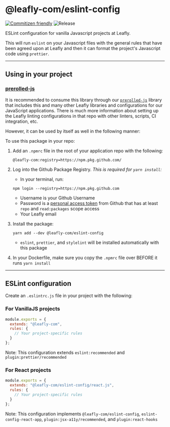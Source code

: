# @leafly-com/eslint-config

[![Commitizen friendly](https://img.shields.io/badge/commitizen-friendly-brightgreen.svg)](http://commitizen.github.io/cz-cli/)
![Release](https://github.com/Leafly-com/eslint-config-leafly/workflows/Release/badge.svg)

ESLint configuration for vanilla Javascript projects at Leafly.

This will run `eslint` on your Javascript files with the general rules that have
been agreed upon at Leafly and then it can format the project's Javascript code
using `prettier`.

---

## Using in your project

### [prerolled-js](https://github.com/Leafly-com/prerolled-js)

It is recommended to consume this library through our [`prerolled-js`](https://github.com/Leafly-com/prerolled-js) library that includes this and many other Leafly libraries and configurations for our JavaScript applications. There is much more information about setting up the Leafly linting configurations in that repo with other linters, scripts, CI integration, etc.

However, it can be used by itself as well in the following manner:

To use this package in your repo:

1. Add an `.npmrc` file in the root of your application repo with the following:

   ```shell
   @leafly-com:registry=https://npm.pkg.github.com/
   ```

2. Log into the Github Package Registry. _This is required for `yarn install`:_

   - In your terminal, run:

   ```shell
   npm login --registry=https://npm.pkg.github.com
   ```

   - Username is your Github Username
   - Password is a [personal access token](https://help.github.com/en/articles/creating-a-personal-access-token-for-the-command-line) from Github that has at least `repo` and `read:packages` scope access
   - Your Leafly email

3. Install the package:

   ```shell
   yarn add --dev @leafly-com/eslint-config
   ```

   - `eslint`, `prettier`, and `stylelint` will be installed automatically with this package

4. In your Dockerfile, make sure you copy the `.npmrc` file over BEFORE it runs `yarn install`

---

## ESLint configuration

Create an `.eslintrc.js` file in your project with the following:

### For VanillaJS projects

```js
module.exports = {
  extends: "@leafly-com",
  rules: {
    // Your project-specific rules
  }
};
```

Note: This configuration extends `eslint:recommended` and `plugin:prettier/recommended`

### For React projects

```js
module.exports = {
  extends: "@leafly-com/eslint-config/react.js",
  rules: {
    // Your project-specific rules
  }
};
```

Note: This configuration implements `@leafly-com/eslint-config`, `eslint-config-react-app`, `plugin:jsx-a11y/recommended`, and `plugin:react-hooks`
